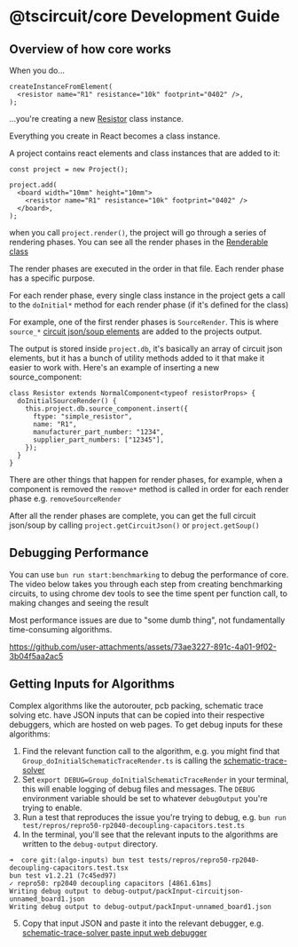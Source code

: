 # @tscircuit/core Development Guide

## Overview of how core works

When you do...

```tsx
createInstanceFromElement(
  <resistor name="R1" resistance="10k" footprint="0402" />,
);
```

...you're creating a new [Resistor](../lib/components/normal-components/Resistor.ts)
class instance.

Everything you create in React becomes a class instance.

A project contains react elements and class instances that are added to it:

```tsx
const project = new Project();

project.add(
  <board width="10mm" height="10mm">
    <resistor name="R1" resistance="10k" footprint="0402" />
  </board>,
);
```

when you call `project.render()`, the project will go through a series of
rendering phases. You can see all the render phases in the [Renderable class](../lib/components/base-components/Renderable.ts)

The render phases are executed in the order in that file. Each render phase
has a specific purpose.

For each render phase, every single class instance in the project gets a call
to the `doInitial*` method for each render phase (if it's defined for the class)

For example, one of the first render phases is `SourceRender`. This is where
`source_*` [circuit json/soup elements](https://github.com/tscircuit/soup) are
added to the projects output.

The output is stored inside `project.db`, it's basically an array of circuit
json elements, but it has a bunch of utility methods added to it that make it
easier to work with. Here's an example of inserting a new source_component:

```tsx
class Resistor extends NormalComponent<typeof resistorProps> {
  doInitialSourceRender() {
    this.project.db.source_component.insert({
      ftype: "simple_resistor",
      name: "R1",
      manufacturer_part_number: "1234",
      supplier_part_numbers: ["12345"],
    });
  }
}
```

There are other things that happen for render phases, for example, when a
component is removed the `remove*` method is called in order for each render
phase e.g. `removeSourceRender`

After all the render phases are complete, you can get the full circuit json/soup
by calling `project.getCircuitJson()` or `project.getSoup()`

## Debugging Performance

You can use `bun run start:benchmarking` to debug the performance of core. The video below
takes you through each step from creating benchmarking circuits, to using chrome dev tools
to see the time spent per function call, to making changes and seeing the result

Most performance issues are due to "some dumb thing", not fundamentally time-consuming
algorithms.

https://github.com/user-attachments/assets/73ae3227-891c-4a01-9f02-3b04f5aa2ac5

## Getting Inputs for Algorithms

Complex algorithms like the autorouter, pcb packing, schematic trace solving
etc. have JSON inputs that can be copied into their respective debuggers, which
are hosted on web pages. To get debug inputs for these algorithms:

1. Find the relevant function call to the algorithm, e.g. you might find that
   `Group_doInitialSchematicTraceRender.ts` is calling the [schematic-trace-solver](https://github.com/tscircuit/schematic-trace-solver)
2. Set `export DEBUG=Group_doInitialSchematicTraceRender` in your terminal, this
   will enable logging of debug files and messages. The `DEBUG` environment
   variable should be set to whatever `debugOutput` you're trying to enable.
3. Run a test that reproduces the issue you're trying to debug, e.g. `bun run test/repros/repro50-rp2040-decoupling-capacitors.test.ts`
4. In the terminal, you'll see that the relevant inputs to the algorithms are
   written to the `debug-output` directory.

```
➜  core git:(algo-inputs) bun test tests/repros/repro50-rp2040-decoupling-capacitors.test.tsx
bun test v1.2.21 (7c45ed97)
✓ repro50: rp2040 decoupling capacitors [4861.61ms]
Writing debug output to debug-output/packInput-circuitjson-unnamed_board1.json
Writing debug output to debug-output/packInput-unnamed_board1.json
```

5. Copy that input JSON and paste it into the relevant debugger, e.g. [schematic-trace-solver paste input web debugger](https://schematic-trace-solver.vercel.app/?fixture=%7B%22path%22%3A%22site%2FPasteInput.page.tsx%22%7D)
